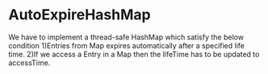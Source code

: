 # AutoExpireHashMap
  We have to implement a thread-safe HashMap which satisfy the below condition  1)Entries from Map expires automatically after a specified life time.  2)If we access a Entry in a Map then the lifeTime has to be updated to accessTime.
